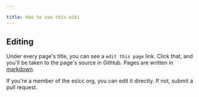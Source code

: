 ```yaml
---

title: How to use this wiki
---
```


## Editing

Under every page's title, you can see a `edit this page` link. Click that, and you'll be taken to the page's source
in GitHub. Pages are written in [markdown](https://github.com/adam-p/markdown-here/wiki/Markdown-Cheatsheet).

If you're a member of the eslcc org, you can edit it directly. If not, submit a pull request.